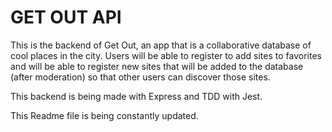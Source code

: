                               


# GET OUT API

This is the backend of Get Out, an app that is a collaborative database of cool places in the city. Users will be able to register to add sites to favorites and will be able to register new sites that will be added to the database (after moderation) so that other users can discover those sites.

This backend is being made with Express and TDD with Jest.

This Readme file is being constantly updated.
